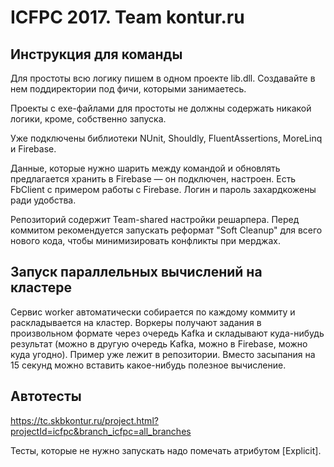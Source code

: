 # ICFPC 2017. Team kontur.ru

## Инструкция для команды

Для простоты всю логику пишем в одном проекте lib.dll.
Создавайте в нем поддиректории под фичи, которыми занимаетесь.

Проекты с exe-файлами для простоты не должны содержать никакой логики, кроме, собственно запуска.

Уже подключены библиотеки NUnit, Shouldly, FluentAssertions, MoreLinq и Firebase.

Данные, которые нужно шарить между командой и обновлять предлагается хранить в Firebase
— он подключен, настроен. Есть FbClient с примером работы с Firebase.
Логин и пароль захардкожены ради удобства.

Репозиторий содержит Team-shared настройки решарпера. Перед коммитом рекомендуется
запускать реформат "Soft Cleanup" для всего нового кода, чтобы минимизировать конфликты при мерджах.


## Запуск параллельных вычислений на кластере

Сервис worker автоматически собирается по каждому коммиту и раскладывается на кластер. Воркеры получают задания
в произвольном формате через очередь Kafka и складывают куда-нибудь результат (можно в другую очередь Kafka, можно
в Firebase, можно куда угодно). Пример уже лежит в репозитории. Вместо засыпания на 15 секунд можно вставить
какое-нибудь полезное вычисление.


## Автотесты

https://tc.skbkontur.ru/project.html?projectId=icfpc&branch_icfpc=all_branches

Тесты, которые не нужно запускать надо помечать атрибутом [Explicit].
